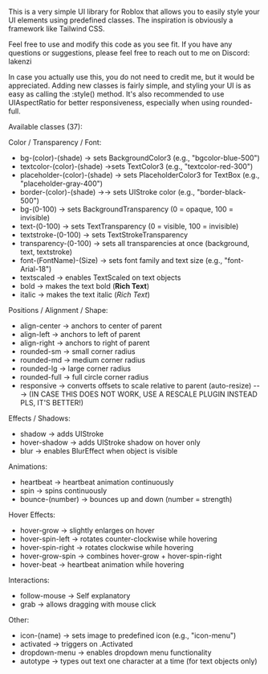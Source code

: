 This is a very simple UI library for Roblox that allows you to easily style your UI elements using predefined classes.
The inspiration is obviously a framework like Tailwind CSS.

Feel free to use and modify this code as you see fit. If you have any questions or suggestions, please feel free to reach out to me on Discord: lakenzi

In case you actually use this, you do not need to credit me, but it would be appreciated.
Adding new classes is fairly simple, and styling your UI is as easy as calling the :style() method.
It's also recommended to use UIAspectRatio for better responsiveness, especially when using rounded-full.

Available classes (37):

Color / Transparency / Font:
- bg-(color)-(shade) -> sets BackgroundColor3 (e.g., "bgcolor-blue-500")
- textcolor-(color)-(shade) ->sets TextColor3 (e.g., "textcolor-red-300")
- placeholder-(color)-(shade) -> sets PlaceholderColor3 for TextBox (e.g., "placeholder-gray-400")
- border-(color)-(shade) →-> sets UIStroke color (e.g., "border-black-500")
- bg-(0-100) -> sets BackgroundTransparency (0 = opaque, 100 = invisible)
- text-(0-100) -> sets TextTransparency (0 = visible, 100 = invisible)
- textstroke-(0-100) -> sets TextStrokeTransparency
- transparency-(0-100) -> sets all transparencies at once (background, text, textstroke)
- font-(FontName)-(Size) -> sets font family and text size (e.g., "font-Arial-18")
- textscaled -> enables TextScaled on text objects
- bold -> makes the text bold (<b>Rich Text</b>)
- italic -> makes the text italic (<i>Rich Text</i>)

Positions / Alignment / Shape:
- align-center -> anchors to center of parent
- align-left -> anchors to left of parent
- align-right -> anchors to right of parent
- rounded-sm -> small corner radius
- rounded-md -> medium corner radius
- rounded-lg -> large corner radius
- rounded-full -> full circle corner radius
- responsive -> converts offsets to scale relative to parent (auto-resize) ---> (IN CASE THIS DOES NOT WORK, USE A RESCALE PLUGIN INSTEAD PLS, IT'S BETTER!)

Effects / Shadows:
- shadow ->  adds UIStroke
- hover-shadow ->  adds UIStroke shadow on hover only
- blur -> enables BlurEffect when object is visible

Animations:
- heartbeat -> heartbeat animation continuously
- spin -> spins continuously
- bounce-(number) -> bounces up and down (number = strength)

Hover Effects:
- hover-grow -> slightly enlarges on hover
- hover-spin-left -> rotates counter-clockwise while hovering
- hover-spin-right -> rotates clockwise while hovering
- hover-grow-spin -> combines hover-grow + hover-spin-right
- hover-beat -> heartbeat animation while hovering

Interactions:
- follow-mouse -> Self explanatory
- grab -> allows dragging with mouse click

Other:
- icon-(name) -> sets image to predefined icon (e.g., "icon-menu")
- activated -> triggers on .Activated
- dropdown-menu -> enables dropdown menu functionality
- autotype -> types out text one character at a time (for text objects only)
